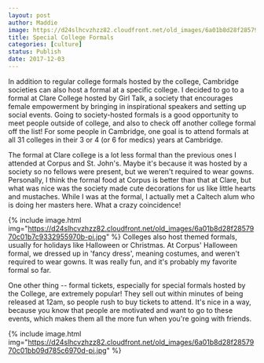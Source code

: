 ```yaml
---
layout: post
author: Maddie
image: https://d24slhcvzhzz82.cloudfront.net/old_images/6a01b8d28f2857970c01b8d2bd8aaf970c-pi.jpg
title: Special College Formals
categories: [culture]
status: Publish
date: 2017-12-03
---
```


In addition to regular college formals hosted by the college, Cambridge societies can also host a formal at a specific college. I decided to go to a formal at Clare College hosted by Girl Talk, a society that encourages female empowerment by bringing in inspirational speakers and setting up social events. Going to society-hosted formals is a good opportunity to meet people outside of college, and also to check off another college formal off the list! For some people in Cambridge, one goal is to attend formals at all 31 colleges in their 3 or 4 (or 6 for medics) years at Cambridge.

The formal at Clare college is a lot less formal than the previous ones I attended at Corpus and St. John's. Maybe it's because it was hosted by a society so no fellows were present, but we weren't required to wear gowns. Personally, I think the formal food at Corpus is better than that at Clare, but what was nice was the society made cute decorations for us like little hearts and mustaches. While I was at the formal, I actually met a Caltech alum who is doing her masters here. What a crazy coincidence!

{% include image.html img="https://d24slhcvzhzz82.cloudfront.net/old_images/6a01b8d28f2857970c01b7c9332955970b-pi.jpg" %}
Colleges also host themed formals, usually for holidays like Halloween or Christmas. At Corpus' Halloween formal, we dressed up in 'fancy dress', meaning costumes, and weren't required to wear gowns. It was really fun, and it's probably my favorite formal so far.

One other thing -- formal tickets, especially for special formals hosted by the College, are extremely popular! They sell out within minutes of being released at 12am, so people rush to buy tickets to attend. It's nice in a way, because you know that people are motivated and want to go to these events, which makes them all the more fun when you're going with friends.


{% include image.html img="https://d24slhcvzhzz82.cloudfront.net/old_images/6a01b8d28f2857970c01bb09d785c6970d-pi.jpg" %}
